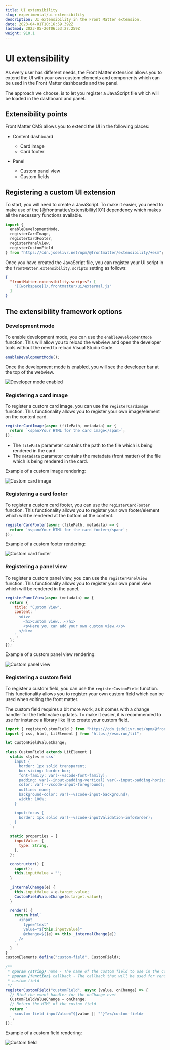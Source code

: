 ```yaml
---
title: UI extensibility
slug: experimental/ui-extensibility
description: UI extensibility in the Front Matter extension.
date: 2023-04-01T10:16:59.392Z
lastmod: 2023-05-26T06:53:27.259Z
weight: 910.1
---
```


# UI extensibility

As every user has different needs, the Front Matter extension allows you to extend the UI with your
own custom elements and components which can be used in the Front Matter dashboards and the panel.

The approach we choose, is to let you register a JavaScript file which will be loaded in the
dashboard and panel.

## Extensibility points

Front Matter CMS allows you to extend the UI in the following places:

- Content dashboard
  - Card image
  - Card footer

- Panel
  - Custom panel view
  - Custom fields

## Registering a custom UI extension

To start, you will need to create a JavaScript. To make it easier, you need to make use of the
[@frontmatter/extensibility][01] dependency which makes all the necessary functions available.

```js {{ "title": "Using the @frontmatter/extensibility dependency", "description": "" }}
import {
  enableDevelopmentMode,
  registerCardImage,
  registerCardFooter,
  registerPanelView,
  registerCustomField
} from "https://cdn.jsdelivr.net/npm/@frontmatter/extensibility/+esm";
```

Once you have created the JavaScript file, you can register your UI script in
the `frontMatter.extensibility.scripts` setting as follows:

```json {{ "title": "Registering a custom UI extension", "description": "" }}
{
  "frontMatter.extensibility.scripts": [
    "[[workspace]]/.frontmatter/ui/external.js"
  ]
}
```

## The extensibility framework options

### Development mode

To enable development mode, you can use the `enableDevelopmentMode` function. This will allow you to
reload the webview and open the developer tools without the need to reload Visual Studio Code.

```js {{ "title": "Enabling development mode", "description": "" }}
enableDevelopmentMode();
```

Once the development mode is enabled, you will see the developer bar at the top of the webview.

![Developer mode enabled](/releases/v8.4.0/developer-mode.png)

### Registering a card image

To register a custom card image, you can use the `registerCardImage` function. This functionality
allows you to register your own image/element on the content card.

```js {{ "title": "Registering a card image", "description": "" }}
registerCardImage(async (filePath, metadata) => {
  return `<span>Your HTML for the card image</span>`;
});
```

- The `filePath` parameter contains the path to the file which is being rendered in the card.
- The `metadata` parameter contains the metadata (front matter) of the file which is
being rendered in the card.

Example of a custom image rendering:

![Custom card image](/releases/v8.4.0/custom-card-image.png)

### Registering a card footer

To register a custom card footer, you can use the `registerCardFooter` function. This functionality
allows you to register your own footer/element which will be rendered at the bottom of the content.

```js {{ "title": "Registering a card footer", "description": "" }}
registerCardFooter(async (filePath, metadata) => {
  return `<span>Your HTML for the card footer</span>`;
});
```

Example of a custom footer rendering:

![Custom card footer](/releases/v8.4.0/custom-card-footer.png)

### Registering a panel view

To register a custom panel view, you can use the `registerPanelView` function. This functionality
allows you to register your own panel view which will be rendered in the panel.

```js {{ "title": "Registering a panel view", "description": "" }}
registerPanelView(async (metadata) => {
  return {
    title: "Custom View",
    content: `
      <div>
        <h1>Custom view...</h1>
        <p>Here you can add your own custom view.</p>
      </div>
    `,
  };
});
```

Example of a custom panel view rendering:

![Custom panel view](/releases/v8.4.0/custom-panel-view.png)

### Registering a custom field

To register a custom field, you can use the `registerCustomField` function. This functionality
allows you to register your own custom field which can be used when editing the front matter.

The custom field requires a bit more work, as it comes with a change handler for the field value
updates. To make it easier, it is recommended to use for instance a library like [lit][02] to
create your custom field.

```js {{ "title": "Registering a custom field", "description": "" }}
import { registerCustomField } from "https://cdn.jsdelivr.net/npm/@frontmatter/extensibility/+esm";
import { css, html, LitElement } from "https://esm.run/lit";

let CustomFieldValueChange;

class CustomField extends LitElement {
  static styles = css`
    input {
      border: 1px solid transparent;
      box-sizing: border-box;
      font-family: var(--vscode-font-family);
      padding: var(--input-padding-vertical) var(--input-padding-horizontal);
      color: var(--vscode-input-foreground);
      outline: none;
      background-color: var(--vscode-input-background);
      width: 100%;
    }

    input:focus {
      border: 1px solid var(--vscode-inputValidation-infoBorder);
    }
  `;

  static properties = {
    inputValue: {
      type: String,
    },
  };

  constructor() {
    super();
    this.inputValue = "";
  }

  _internalChange(e) {
    this.inputValue = e.target.value;
    CustomFieldValueChange(e.target.value);
  }

  render() {
    return html`
      <input
        type="text"
        value="${this.inputValue}"
        @change=${(e) => this._internalChange(e)}
      />
    `;
  }
}
customElements.define("custom-field", CustomField);

/**
 * @param {string} name - The name of the custom field to use in the content-type
 * @param {function} callback - The callback that will be used for rendering the
 * custom field
 */
registerCustomField("customField", async (value, onChange) => {
  // Bind the event handler for the onChange evet
  CustomFieldValueChange = onChange;
  // Return the HTML of the custom field
  return `
    <custom-field inputValue="${value || ""}"></custom-field>
  `;
});
```

Example of a custom field rendering:

![Custom field](/releases/v8.4.0/custom-field.png)

[02]: https://lit.dev/
